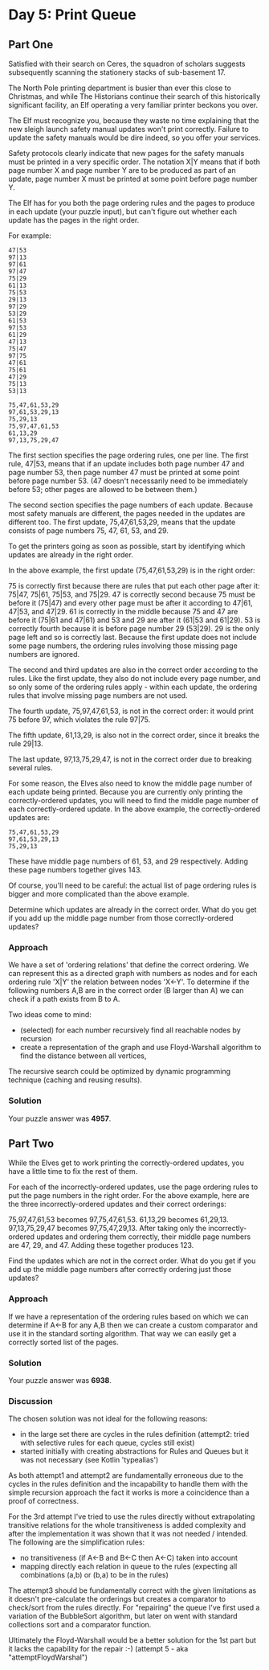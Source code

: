 # Day 5: Print Queue
## Part One
Satisfied with their search on Ceres, the squadron of scholars suggests subsequently scanning the stationery stacks of sub-basement 17.

The North Pole printing department is busier than ever this close to Christmas, and while The Historians continue their search of this historically significant facility, an Elf operating a very familiar printer beckons you over.

The Elf must recognize you, because they waste no time explaining that the new sleigh launch safety manual updates won't print correctly. Failure to update the safety manuals would be dire indeed, so you offer your services.

Safety protocols clearly indicate that new pages for the safety manuals must be printed in a very specific order. The notation X|Y means that if both page number X and page number Y are to be produced as part of an update, page number X must be printed at some point before page number Y.

The Elf has for you both the page ordering rules and the pages to produce in each update (your puzzle input), but can't figure out whether each update has the pages in the right order.

For example:
```
47|53
97|13
97|61
97|47
75|29
61|13
75|53
29|13
97|29
53|29
61|53
97|53
61|29
47|13
75|47
97|75
47|61
75|61
47|29
75|13
53|13

75,47,61,53,29
97,61,53,29,13
75,29,13
75,97,47,61,53
61,13,29
97,13,75,29,47
```
The first section specifies the page ordering rules, one per line. The first rule, 47|53, means that if an update includes both page number 47 and page number 53, then page number 47 must be printed at some point before page number 53. (47 doesn't necessarily need to be immediately before 53; other pages are allowed to be between them.)

The second section specifies the page numbers of each update. Because most safety manuals are different, the pages needed in the updates are different too. The first update, 75,47,61,53,29, means that the update consists of page numbers 75, 47, 61, 53, and 29.

To get the printers going as soon as possible, start by identifying which updates are already in the right order.

In the above example, the first update (75,47,61,53,29) is in the right order:

75 is correctly first because there are rules that put each other page after it: 75|47, 75|61, 75|53, and 75|29.
47 is correctly second because 75 must be before it (75|47) and every other page must be after it according to 47|61, 47|53, and 47|29.
61 is correctly in the middle because 75 and 47 are before it (75|61 and 47|61) and 53 and 29 are after it (61|53 and 61|29).
53 is correctly fourth because it is before page number 29 (53|29).
29 is the only page left and so is correctly last.
Because the first update does not include some page numbers, the ordering rules involving those missing page numbers are ignored.

The second and third updates are also in the correct order according to the rules. Like the first update, they also do not include every page number, and so only some of the ordering rules apply - within each update, the ordering rules that involve missing page numbers are not used.

The fourth update, 75,97,47,61,53, is not in the correct order: it would print 75 before 97, which violates the rule 97|75.

The fifth update, 61,13,29, is also not in the correct order, since it breaks the rule 29|13.

The last update, 97,13,75,29,47, is not in the correct order due to breaking several rules.

For some reason, the Elves also need to know the middle page number of each update being printed. Because you are currently only printing the correctly-ordered updates, you will need to find the middle page number of each correctly-ordered update. In the above example, the correctly-ordered updates are:

```
75,47,61,53,29
97,61,53,29,13
75,29,13
```
These have middle page numbers of 61, 53, and 29 respectively. Adding these page numbers together gives 143.

Of course, you'll need to be careful: the actual list of page ordering rules is bigger and more complicated than the above example.

Determine which updates are already in the correct order. What do you get if you add up the middle page number from those correctly-ordered updates?

### Approach
We have a set of 'ordering relations' that define the correct ordering.
We can represent this as a directed graph with numbers as nodes and for each ordering rule 'X|Y' the relation between nodes 'X<-Y'.
To determine if the following numbers A,B are in the correct order (B larger than A) we can check if a path exists from B to A.

Two ideas come to mind:
- (selected) for each number recursively find all reachable nodes by recursion
- create a representation of the graph and use Floyd-Warshall algorithm to find the distance between all vertices,

The recursive search could be optimized by dynamic programming technique (caching and reusing results).

### Solution
Your puzzle answer was __4957__.

## Part Two
While the Elves get to work printing the correctly-ordered updates, you have a little time to fix the rest of them.

For each of the incorrectly-ordered updates, use the page ordering rules to put the page numbers in the right order. For the above example, here are the three incorrectly-ordered updates and their correct orderings:

75,97,47,61,53 becomes 97,75,47,61,53.
61,13,29 becomes 61,29,13.
97,13,75,29,47 becomes 97,75,47,29,13.
After taking only the incorrectly-ordered updates and ordering them correctly, their middle page numbers are 47, 29, and 47. Adding these together produces 123.

Find the updates which are not in the correct order. What do you get if you add up the middle page numbers after correctly ordering just those updates?

### Approach
If we have a representation of the ordering rules based on which we can determine if A<-B for any A,B then
we can create a custom comparator and use it in the standard sorting algorithm.
That way we can easily get a correctly sorted list of the pages.

### Solution
Your puzzle answer was __6938__.

### Discussion
The chosen solution was not ideal for the following reasons:
- in the large set there are cycles in the rules definition (attempt2: tried with selective rules for each queue, cycles still exist)
- started initially with creating abstractions for Rules and Queues but it was not necessary (see Kotlin 'typealias')

As both attempt1 and attempt2 are fundamentally erroneous due to the cycles in the rules definition
and the incapability to handle them with the simple recursion approach the fact it works is more a coincidence
than a proof of correctness.

For the 3rd attempt I've tried to use the rules directly without extrapolating transitive relations for the whole
transitiveness is added complexity and after the implementation it was shown that it was not needed / intended.
The following are the simplification rules:
- no transitiveness (if A<-B and B<-C then A<-C) taken into account
- mapping directly each relation in queue to the rules (expecting all combinations (a,b) or (b,a) to be in the rules)

The attempt3 should be fundamentally correct with the given limitations as it doesn't pre-calculate the orderings
but creates a comparator to check/sort from the rules directly. For "repairing" the queue I've first used a variation
of the BubbleSort algorithm, but later on went with standard collections sort and a comparator function.

Ultimately the Floyd-Warshall would be a better solution for the 1st part but it lacks the capability for the repair :-)
(attempt 5 - aka "attemptFloydWarshal")